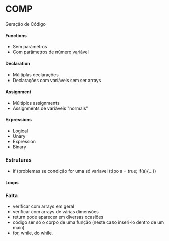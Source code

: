 # COMP

###
Geração de Código

#### Functions

* Sem parâmetros
* Com parâmetros de número variável

####  Declaration

* Múltiplas declarações
* Declarações com variáveis sem ser arrays

#### Assignment

* Múltiplos assignments
* Assignments de variáveis "normais"

#### Expressions

* Logical
* Unary
* Expression
* Binary

### Estruturas

* if (problemas se condição for uma só variavel (tipo a = true; if(a){...})

#### Loops

### Falta
* verificar com arrays em geral 
* verificar com arrays de várias dimensões
* return pode aparecer em diversas ocasiões
* código ser só o corpo de uma função (neste caso inseri-lo dentro de um main)
* for, while, do while.
